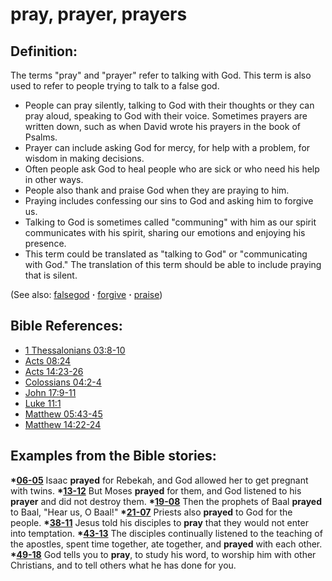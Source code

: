 # pray, prayer, prayers #

## Definition: ##

The terms "pray" and "prayer" refer to talking with God. This term is also used to refer to people trying to talk to a false god.

* People can pray silently, talking to God with their thoughts or they can pray aloud, speaking to God with their voice. Sometimes prayers are written down, such as when David wrote his prayers in the book of Psalms.
* Prayer can include asking God for mercy, for help with a problem, for wisdom in making decisions.
* Often people ask God to heal people who are sick or who need his help in other ways. 
* People also thank and praise God when they are praying to him.
* Praying includes confessing our sins to God and asking him to forgive us.
* Talking to God is sometimes called "communing" with him as our spirit communicates with his spirit, sharing our emotions and enjoying his presence.
* This term could be translated as "talking to God" or "communicating with God." The translation of this term should be able to include praying that is silent.

(See also: [falsegod](../kt/falsegod.md) **·** [forgive](../kt/forgive.md) **·** [praise](../other/praise.md))

## Bible References: ##

* [1 Thessalonians 03:8-10](https://door43.org/en/bible/notes/1th/03/08)
* [Acts 08:24](https://door43.org/en/bible/notes/act/08/24)
* [Acts 14:23-26](https://door43.org/en/bible/notes/act/14/23)
* [Colossians 04:2-4](https://door43.org/en/bible/notes/col/04/02)
* [John 17:9-11](https://door43.org/en/bible/notes/jhn/17/09)
* [Luke 11:1](https://door43.org/en/bible/notes/luk/11/01)
* [Matthew 05:43-45](https://door43.org/en/bible/notes/mat/05/43)
* [Matthew 14:22-24](https://door43.org/en/bible/notes/mat/14/22)

## Examples from the Bible stories: ##

  __*[06-05](https://door43.org/en/obs/notes/frames/06-05)__  Isaac __prayed__ for Rebekah, and God allowed her to get pregnant with twins.
  __*[13-12](https://door43.org/en/obs/notes/frames/13-12)__  But Moses __prayed__ for them, and God listened to his __prayer__ and did not destroy them.
  __*[19-08](https://door43.org/en/obs/notes/frames/19-08)__  Then the prophets of Baal __prayed__ to Baal, "Hear us, O Baal!"
  __*[21-07](https://door43.org/en/obs/notes/frames/21-07)__  Priests also __prayed__ to God for the people.
  __*[38-11](https://door43.org/en/obs/notes/frames/38-11)__  Jesus told his disciples to __pray__ that they would not enter into temptation.
  __*[43-13](https://door43.org/en/obs/notes/frames/43-13)__ The disciples continually listened to the teaching of the apostles, spent time together, ate together, and __prayed__ with each other.
  __*[49-18](https://door43.org/en/obs/notes/frames/49-18)__  God tells you to __pray__, to study his word, to worship him with other Christians, and to tell others what he has done for you. 



